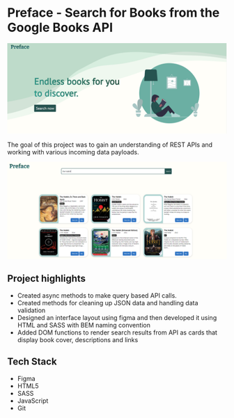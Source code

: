 # Preface - Search for Books from the Google Books API

<p>
    <img src="Images\Preface.png" width="700">
</p>

<p>The goal of this project was to gain an understanding of REST APIs and working with various incoming data payloads.</p>

<p>
    <img src="Images\search.png" width="700">
</p>

## Project highlights

- Created async methods to make query based API calls.
- Created methods for cleaning up JSON data and handling data validation
- Designed an interface layout using figma and then developed it using HTML and SASS with BEM naming convention
- Added DOM functions to render search results from API as cards that display book cover, descriptions and links

## Tech Stack

- Figma
- HTML5
- SASS
- JavaScript
- Git
